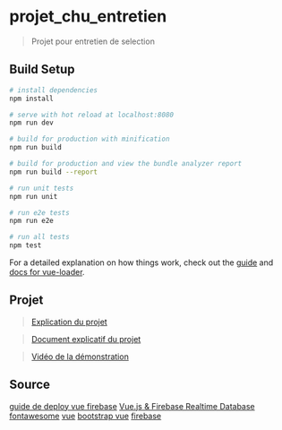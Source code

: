 # projet_chu_entretien

> Projet pour entretien de selection

## Build Setup

``` bash
# install dependencies
npm install

# serve with hot reload at localhost:8080
npm run dev

# build for production with minification
npm run build

# build for production and view the bundle analyzer report
npm run build --report

# run unit tests
npm run unit

# run e2e tests
npm run e2e

# run all tests
npm test
```

For a detailed explanation on how things work, check out the [guide](http://vuejs-templates.github.io/webpack/) and [docs for vue-loader](http://vuejs.github.io/vue-loader).

## Projet

> [Explication du projet](Projet_technique-sélection_%20analyste_devloppeur_ISPPC.pdf)

> [Document explicatif du projet](Projet%20entretient.docx)

> [Vidéo de la démonstration](demonstration%20application.mp4)


## Source
[guide de deploy vue firebase](https://medium.com/@rachidsakara/how-to-deploy-vue-js-applications-with-firebase-hosting-40cfa7f724e4)
[Vue.js & Firebase Realtime Database](https://www.youtube.com/watch?v=YEZ9luIbPWA)
[fontawesome](https://fontawesome.com/icons?d=gallery)
[vue](https://vuejs.org/)
[bootstrap vue](https://bootstrap-vue.org/docs/)
[firebase](https://firebase.google.com/docs/)
